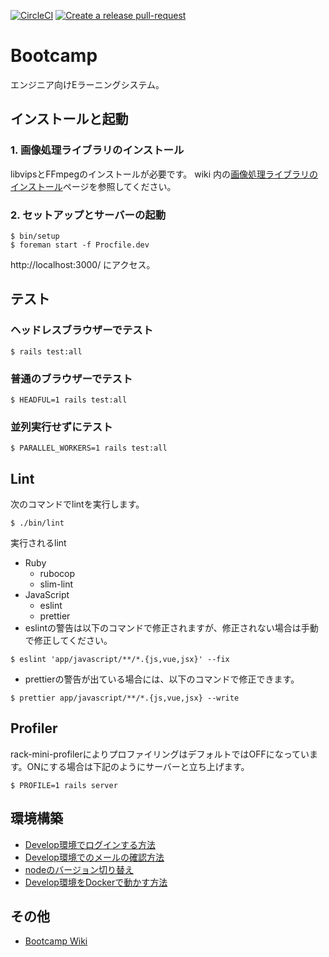 [![CircleCI](https://circleci.com/gh/fjordllc/bootcamp.svg?style=shield)](https://app.circleci.com/pipelines/github/fjordllc/bootcamp)
[![Create a release pull-request](https://github.com/fjordllc/bootcamp/actions/workflows/git-pr-release-action.yml/badge.svg)](https://github.com/fjordllc/bootcamp/actions/workflows/git-pr-release-action.yml)

# Bootcamp

エンジニア向けEラーニングシステム。

## インストールと起動

### 1. 画像処理ライブラリのインストール
   libvipsとFFmpegのインストールが必要です。
   wiki 内の[画像処理ライブラリのインストール](https://github.com/fjordllc/bootcamp/wiki/%E7%94%BB%E5%83%8F%E5%87%A6%E7%90%86%E3%83%A9%E3%82%A4%E3%83%96%E3%83%A9%E3%83%AA%E3%81%AE%E3%82%A4%E3%83%B3%E3%82%B9%E3%83%88%E3%83%BC%E3%83%AB)ページを参照してください。

### 2. セットアップとサーバーの起動

```
$ bin/setup
$ foreman start -f Procfile.dev
```

http://localhost:3000/ にアクセス。

## テスト

### ヘッドレスブラウザーでテスト

```
$ rails test:all
```

### 普通のブラウザーでテスト

```
$ HEADFUL=1 rails test:all
```

### 並列実行せずにテスト

```
$ PARALLEL_WORKERS=1 rails test:all
```

## Lint

次のコマンドでlintを実行します。

```
$ ./bin/lint
```

実行されるlint

* Ruby
  * rubocop
  * slim-lint
* JavaScript
  * eslint
  * prettier
* eslintの警告は以下のコマンドで修正されますが、修正されない場合は手動で修正してください。

```shell
$ eslint 'app/javascript/**/*.{js,vue,jsx}' --fix
```

* prettierの警告が出ている場合には、以下のコマンドで修正できます。

```shell
$ prettier app/javascript/**/*.{js,vue,jsx} --write
```

## Profiler

rack-mini-profilerによりプロファイリングはデフォルトではOFFになっています。ONにする場合は下記のようにサーバーと立ち上げます。

```
$ PROFILE=1 rails server
```

## 環境構築

- [Develop環境でログインする方法](https://github.com/fjordllc/bootcamp/wiki/Develop%E7%92%B0%E5%A2%83%E3%81%A7%E3%83%AD%E3%82%B0%E3%82%A4%E3%83%B3%E3%81%99%E3%82%8B%E6%96%B9%E6%B3%95)
- [Develop環境でのメールの確認方法](https://github.com/fjordllc/bootcamp/wiki/Develop%E7%92%B0%E5%A2%83%E3%81%A7%E3%81%AE%E3%83%A1%E3%83%BC%E3%83%AB%E3%81%AE%E7%A2%BA%E8%AA%8D%E6%96%B9%E6%B3%95)
- [nodeのバージョン切り替え](https://github.com/fjordllc/bootcamp/wiki/node%E3%81%AE%E3%83%90%E3%83%BC%E3%82%B8%E3%83%A7%E3%83%B3%E5%88%87%E3%82%8A%E6%9B%BF%E3%81%88)
- [Develop環境をDockerで動かす方法](doc/development_on_docker.md)

## その他

- [Bootcamp Wiki](https://github.com/fjordllc/bootcamp/wiki)
